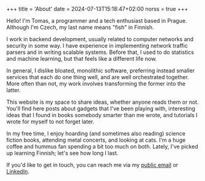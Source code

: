 +++
title = 'About'
date = 2024-07-13T15:18:47+02:00
norss = true
+++

Hello! I'm Tomas, a programmer and a tech enthusiast based in Prague. Although 
I'm Czech, my last name means "fish" in Finnish.

I work in backend development, usually related to computer networks and 
security in some way. I have experience in implementing network traffic parsers 
and in writing scalable systems. Before that, I used to do statistics and 
machine learning, but that feels like a different life now.

In general, I dislike bloated, monolithic software, preferring instead smaller 
services that each do one thing well, and are well orchestrated together. More 
often than not, my work involves transforming the former into the latter.

This website is my space to share ideas, whether anyone reads them or not. 
You'll find here posts about gadgets that I've been playing with, interesting 
ideas that I found in books somebody smarter than me wrote, and tutorials I 
wrote for myself to not forget later.

In my free time, I enjoy hoarding (and sometimes also reading) science fiction 
books, attending metal concerts, and looking at cats. I'm a huge coffee and 
hummus fan spending a bit too much on both. Lately, I've picked up learning 
Finnish; let's see how long I last.

If you'd like to get in touch, you can reach me via my [public 
email](mailto:contact@tomaskala.com) or 
[LinkedIn](https://www.linkedin.com/in/tomas-kala-96506b296/).
